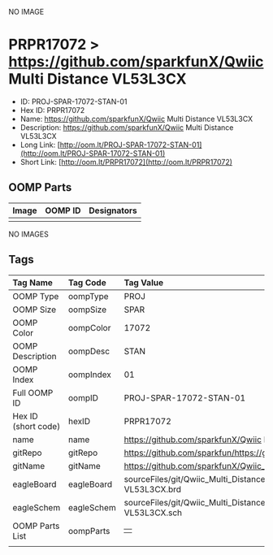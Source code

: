 


  
NO IMAGE  
# PRPR17072 > https://github.com/sparkfunX/Qwiic Multi Distance VL53L3CX

- ID: PROJ-SPAR-17072-STAN-01
- Hex ID: PRPR17072
- Name: https://github.com/sparkfunX/Qwiic Multi Distance VL53L3CX
- Description: https://github.com/sparkfunX/Qwiic Multi Distance VL53L3CX
- Long Link: [http://oom.lt/PROJ-SPAR-17072-STAN-01](http://oom.lt/PROJ-SPAR-17072-STAN-01)
- Short Link: [http://oom.lt/PRPR17072](http://oom.lt/PRPR17072)

## OOMP Parts
  

|Image|OOMP ID|Designators|
| :--- | :--- | :--- |
||||
  
NO IMAGES  
## Tags
  

|Tag Name|Tag Code|Tag Value|
| :--- | :--- | :--- |
|OOMP Type|oompType|PROJ|
|OOMP Size|oompSize|SPAR|
|OOMP Color|oompColor|17072|
|OOMP Description|oompDesc|STAN|
|OOMP Index|oompIndex|01|
|Full OOMP ID|oompID|PROJ-SPAR-17072-STAN-01|
|Hex ID (short code)|hexID|PRPR17072|
|name|name|https://github.com/sparkfunX/Qwiic Multi Distance VL53L3CX|
|gitRepo|gitRepo|https://github.com/sparkfun/https://github.com/sparkfunX/Qwiic_Multi_Distance_VL53L3CX|
|gitName|gitName|https://github.com/sparkfunX/Qwiic_Multi_Distance_VL53L3CX|
|eagleBoard|eagleBoard|sourceFiles/git/Qwiic_Multi_Distance_VL53L3CX/Hardware/Qwiic Multi Distance Sensor - VL53L3CX.brd|
|eagleSchem|eagleSchem|sourceFiles/git/Qwiic_Multi_Distance_VL53L3CX/Hardware/Qwiic Multi Distance Sensor - VL53L3CX.sch|
|OOMP Parts List|oompParts|<table><tr><td></td></tr></table>|
||||
